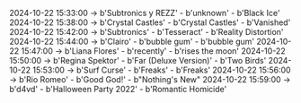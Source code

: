 2024-10-22 15:33:00 -> b'Subtronics y REZZ' - b'unknown' - b'Black Ice'
2024-10-22 15:38:00 -> b'Crystal Castles' - b'Crystal Castles' - b'Vanished'
2024-10-22 15:42:00 -> b'Subtronics' - b'Tesseract' - b'Reality Distortion'
2024-10-22 15:44:00 -> b'Clairo' - b'bubble gum' - b'bubble gum'
2024-10-22 15:47:00 -> b'Liana Flores' - b'recently' - b'rises the moon'
2024-10-22 15:50:00 -> b'Regina Spektor' - b'Far (Deluxe Version)' - b'Two Birds'
2024-10-22 15:53:00 -> b'Surf Curse' - b'Freaks' - b'Freaks'
2024-10-22 15:56:00 -> b'Rio Romeo' - b'Good God!' - b"Nothing's New"
2024-10-22 15:59:00 -> b'd4vd' - b'Halloween Party 2022' - b'Romantic Homicide'
